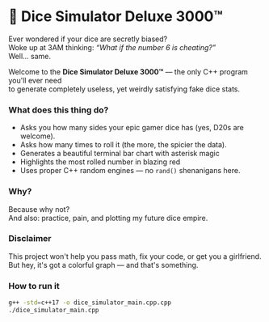 # 🎲 Dice Simulator Deluxe 3000™

Ever wondered if your dice are secretly biased?  
Woke up at 3AM thinking: *“What if the number 6 is cheating?”*  
Well... same.

Welcome to the **Dice Simulator Deluxe 3000™** — the only C++ program you'll ever need  
to generate completely useless, yet weirdly satisfying fake dice stats.

###  What does this thing do?

- Asks you how many sides your epic gamer dice has (yes, D20s are welcome).
- Asks how many times to roll it (the more, the spicier the data).
- Generates a beautiful terminal bar chart with asterisk magic 
- Highlights the most rolled number in blazing red 
- Uses proper C++ random engines — no `rand()` shenanigans here.

###  Why?

Because why not?  
And also: practice, pain, and plotting my future dice empire.

###  Disclaimer
This project won't help you pass math, fix your code, or get you a girlfriend.
But hey, it's got a colorful graph — and that's something.

### How to run it

```bash
g++ -std=c++17 -o dice_simulator_main.cpp.cpp
./dice_simulator_main.cpp
